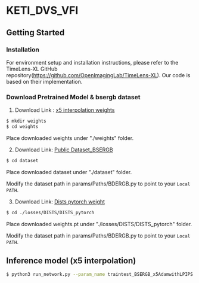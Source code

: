 # KETI_DVS_VFI

## Getting Started
### Installation
For environment setup and installation instructions, please refer to the TimeLens-XL GitHub repository(https://github.com/OpenImagingLab/TimeLens-XL).
Our code is based on their implementation.

### Download Pretrained Model & bsergb dataset
1. Download Link : [x5 interpolation weights](https://drive.google.com/file/d/11HxbvZ2_VmQZhHHXv7shCWhM75Y8pZj2/view?usp=sharing)
```bash
$ mkdir weights
$ cd weights
```
Place downloaded weights under "./weights" folder.

2. Download Link: [Public Dataset_BSERGB]()

 ```bash
$ cd dataset
```
Place downloaded dataset under "./dataset" folder.

Modify the dataset path in params/Paths/BDERGB.py to point to your ```Local PATH```.

3. Download Link: [Dists pytorch weight](https://github.com/dingkeyan93/DISTS/blob/master/DISTS_pytorch/weights.pt)
```bash
$ cd ./losses/DISTS/DISTS_pytorch
```
Place downloaded weights.pt under "./losses/DISTS/DISTS_pytorch" folder.

Modify the dataset path in params/Paths/BDERGB.py to point to your ```Local PATH```.

## Inference model (x5 interpolation)
```bash
$ python3 run_network.py --param_name traintest_BSERGB_x5AdamwithLPIPS --model_name Expv8_large --model_pretrained <pretrained_model_weight path> --skip_training
```




